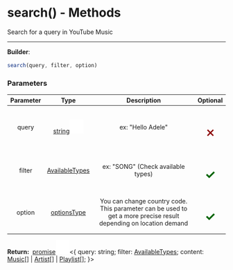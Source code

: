 <!-- This file is generated by a script. Do not edit directly -->
# search() - Methods
Search for a query in YouTube Music

---
**Builder**:
````javascript
search(query, filter, option)
````

### Parameters
| Parameter | Type | Description | Optional |
| :---: | :---: | :---: | :---: |
| query | [string![Link](/assets/img/external_link.svg)](https://developer.mozilla.org/en-US/docs/Web/JavaScript/Reference/Global_Objects/String) | ex: "Hello Adele" | <h1 style="color: darkred">𐄂</h1> |
| filter | [AvailableTypes](/documentation/type/AvailableTypes) | ex: "SONG" (Check available types) | <h1 style="color: darkgreen">✓</h1> |
| option | [optionsType](/documentation/type/optionsType) | You can change country code. This parameter can be used to get a more precise result depending on location demand | <h1 style="color: darkgreen">✓</h1> |


<span class="flex_return">**Return:**&nbsp;
[promise![Link](/assets/img/external_link.svg)](https://developer.mozilla.org/en-US/docs/Web/JavaScript/Reference/Global_Objects/Promise)&lt;{
    query: string;
    filter: [AvailableTypes](/documentation/type/AvailableTypes);
    content: [Music](/documentation/class/Music)[] | [Artist](/documentation/class/Artist)[] | [Playlist](/documentation/class/Playlist)[];
}&gt;</span>